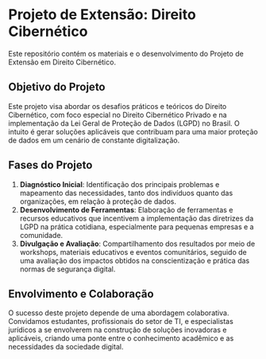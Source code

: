 # Projeto de Extensão: Direito Cibernético

Este repositório contém os materiais e o desenvolvimento do Projeto de Extensão em Direito Cibernético.

## Objetivo do Projeto

Este projeto visa abordar os desafios práticos e teóricos do Direito Cibernético, com foco especial no Direito Cibernético Privado e na implementação da Lei Geral de Proteção de Dados (LGPD) no Brasil. O intuito é gerar soluções aplicáveis que contribuam para uma maior proteção de dados em um cenário de constante digitalização.

## Fases do Projeto

1. **Diagnóstico Inicial**: Identificação dos principais problemas e mapeamento das necessidades, tanto dos indivíduos quanto das organizações, em relação à proteção de dados.
2. **Desenvolvimento de Ferramentas**: Elaboração de ferramentas e recursos educativos que incentivem a implementação das diretrizes da LGPD na prática cotidiana, especialmente para pequenas empresas e a comunidade.
3. **Divulgação e Avaliação**: Compartilhamento dos resultados por meio de workshops, materiais educativos e eventos comunitários, seguido de uma avaliação dos impactos obtidos na conscientização e prática das normas de segurança digital.

## Envolvimento e Colaboração

O sucesso deste projeto depende de uma abordagem colaborativa. Convidamos estudantes, profissionais do setor de TI, e especialistas jurídicos a se envolverem na construção de soluções inovadoras e aplicáveis, criando uma ponte entre o conhecimento acadêmico e as necessidades da sociedade digital.
